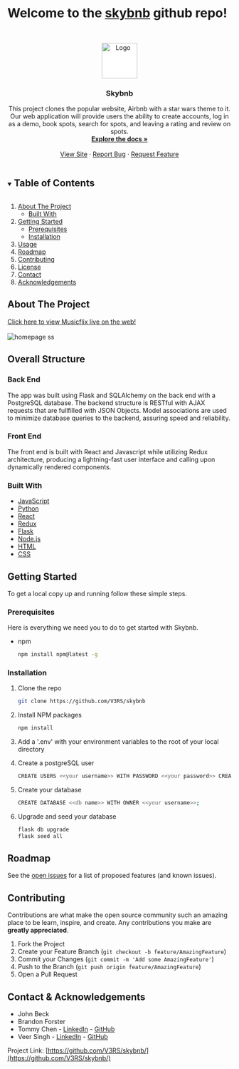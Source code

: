 # **Welcome to the [skybnb](https://skybnb-app.herokuapp.com/) github repo!**

<br />
<p align="center">
  <a href="https://github.com/V3RS/skybnb">
    <img src="https://skybnb.s3.amazonaws.com/logo.png" alt="Logo" width="80" height="80" style="background-color:white">
  </a>

  <h3 align="center">Skybnb</h3>

  <p align="center">
    This project clones the popular website, Airbnb with a star wars theme to it. Our web application will provide users the ability to create accounts, log in as a demo, book spots, search for spots, and leaving a rating and review on spots.
    <br />
    <a href="https://github.com/V3RS/skybnb/wiki"><strong>Explore the docs »</strong></a>
    <br />
    <br />
    <a href="https://skybnb-app.herokuapp.com/">View Site</a>
    ·
    <a href="https://github.com/V3RS/skybnb/issues">Report Bug</a>
    ·
    <a href="https://github.com/V3RS/skybnb/issues">Request Feature</a>
  </p>
</p>

<!-- TABLE OF CONTENTS -->
<details open="open">
  <summary><h2 style="display: inline-block">Table of Contents</h2></summary>
  <ol>
    <li>
      <a href="#about-the-project">About The Project</a>
      <ul>
        <li><a href="#built-with">Built With</a></li>
      </ul>
    </li>
    <li>
      <a href="#getting-started">Getting Started</a>
      <ul>
        <li><a href="#prerequisites">Prerequisites</a></li>
        <li><a href="#installation">Installation</a></li>
      </ul>
    </li>
    <li><a href="#usage">Usage</a></li>
    <li><a href="#roadmap">Roadmap</a></li>
    <li><a href="#contributing">Contributing</a></li>
    <li><a href="#license">License</a></li>
    <li><a href="#contact">Contact</a></li>
    <li><a href="#acknowledgements">Acknowledgements</a></li>
  </ol>
</details>

<!-- ABOUT THE PROJECT -->

## About The Project

[Click here to view Musicflix live on the web!](https://skybnb-app.herokuapp.com/)
<br>
</br>
<img src="https://live.staticflickr.com/65535/51119844308_178cd91ae2_h.jpg" alt="homepage ss" />

## Overall Structure

### Back End

The app was built using Flask and SQLAlchemy on the back end with a PostgreSQL database. The backend structure is RESTful with AJAX requests that are fullfilled with JSON Objects. Model associations are used to minimize database queries to the backend, assuring speed and reliability.

### Front End

The front end is built with React and Javascript while utilizing Redux architecture, producing a lightning-fast user interface and calling upon dynamically rendered components.

### Built With

- [JavaScript](https://www.javascript.com/)
- [Python](https://www.python.org/)
- [React](https://reactjs.org/)
- [Redux](https://redux.js.org/)
- [Flask](https://flask-doc.readthedocs.io/en/latest/)
- [Node.js](https://nodejs.org/en/)
- [HTML](https://html.com/)
- [CSS](http://www.css3.info/)

<!-- GETTING STARTED -->

## Getting Started

To get a local copy up and running follow these simple steps.

### Prerequisites

Here is everything we need you to do to get started with Skybnb.

- npm
  ```sh
  npm install npm@latest -g
  ```

### Installation

1. Clone the repo
   ```sh
   git clone https://github.com/V3RS/skybnb
   ```
2. Install NPM packages
   ```sh
   npm install
   ```
3. Add a '.env' with your environment variables to the root of your local directory

4. Create a postgreSQL user
   ```sh
   CREATE USERS <<your username>> WITH PASSWORD <<your password>> CREATEDB;
   ```
5. Create your database
   ```sh
   CREATE DATABASE <<db name>> WITH OWNER <<your username>>;
   ```
6. Upgrade and seed your database
   ```sh
   flask db upgrade
   flask seed all
   ```

<!-- USAGE EXAMPLES -->

<!-- ## Usage

### An easy-to-use login with a pre-configured Demo User.

![demo-login gif](imgs/demo-login.gif)

### Search for Music Videos by title, artist, or genre.

![search gif](imgs/search.gif)

### Leave a rating and a comment on a Music Video.

![rating gif](imgs/reviews.gif) -->

<!-- ### Add a Music Video to your list
![My List](site-images/my-list.gif) -->
<!-- ## Obstacles -->

<!-- ROADMAP -->

## Roadmap

See the [open issues](https://github.com/V3RS/skybnb/issues) for a list of proposed features (and known issues).

<!-- CONTRIBUTING -->

## Contributing

Contributions are what make the open source community such an amazing place to be learn, inspire, and create. Any contributions you make are **greatly appreciated**.

1. Fork the Project
2. Create your Feature Branch (`git checkout -b feature/AmazingFeature`)
3. Commit your Changes (`git commit -m 'Add some AmazingFeature'`)
4. Push to the Branch (`git push origin feature/AmazingFeature`)
5. Open a Pull Request

<!-- CONTACT -->

## Contact & Acknowledgements

- John Beck
- Brandon Forster
- Tommy Chen - [LinkedIn](https://www.linkedin.com/in/tommynchen/) - [GitHub](https://github.com/btcblade)
- Veer Singh - [LinkedIn](https://www.linkedin.com/in/veerkaran-singh-45b4a9190/) - [GitHub](https://github.com/V3RS)

Project Link: [https://github.com/V3RS/skybnb/](https://github.com/V3RS/skybnb/)
